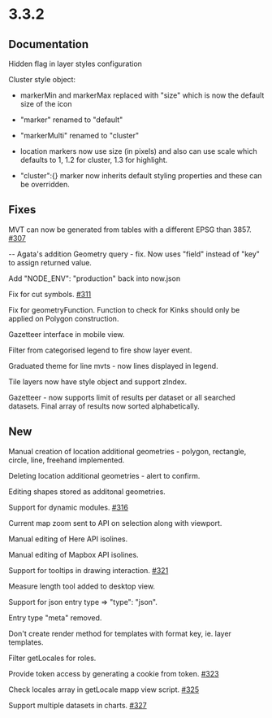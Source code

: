 # 3.3.2

## Documentation

Hidden flag in layer styles configuration

Cluster style object: 

* markerMin and markerMax replaced with "size" which is now the default size of the icon

* "marker" renamed to "default"

* "markerMulti" renamed to "cluster"

* location markers now use size (in pixels) and also can use scale which defaults to 1, 1.2 for cluster, 1.3 for highlight.

* "cluster":{} marker now inherits default styling properties and these can be overridden.

## Fixes

MVT can now be generated from tables with a different EPSG than 3857. [#307](https://github.com/GEOLYTIX/xyz/issues/307)

-- Agata's addition
Geometry query - fix. Now uses "field" instead of "key" to assign returned value.

Add "NODE_ENV": "production" back into now.json

Fix for cut symbols. [#311](https://github.com/GEOLYTIX/xyz/issues/311)

Fix for geometryFunction. Function to check for Kinks should only be applied on Polygon construction.

Gazetteer interface in mobile view.

Filter from categorised legend to fire show layer event.

Graduated theme for line mvts - now lines displayed in legend.

Tile layers now have style object and support zIndex.

Gazetteer - now supports limit of results per dataset or all searched datasets. Final array of results now sorted alphabetically.

## New

Manual creation of location additional geometries - polygon, rectangle, circle, line, freehand implemented.

Deleting location additional geometries - alert to confirm.

Editing shapes stored as additonal geometries.

Support for dynamic modules. [#316](https://github.com/GEOLYTIX/xyz/issues/316)

Current map zoom sent to API on selection along with viewport.

Manual editing of Here API isolines.

Manual editing of Mapbox API isolines.

Support for tooltips in drawing interaction. [#321](https://github.com/GEOLYTIX/xyz/issues/321)

Measure length tool added to desktop view.

Support for json entry type => "type": "json". 

Entry type "meta" removed. 

Don't create render method for templates with format key, ie. layer templates.

Filter getLocales for roles.

Provide token access by generating a cookie from token. [#323](https://github.com/GEOLYTIX/xyz/issues/323)

Check locales array in getLocale mapp view script. [#325](https://github.com/GEOLYTIX/xyz/issues/325)

Support multiple datasets in charts. [#327](https://github.com/GEOLYTIX/xyz/issues/327)